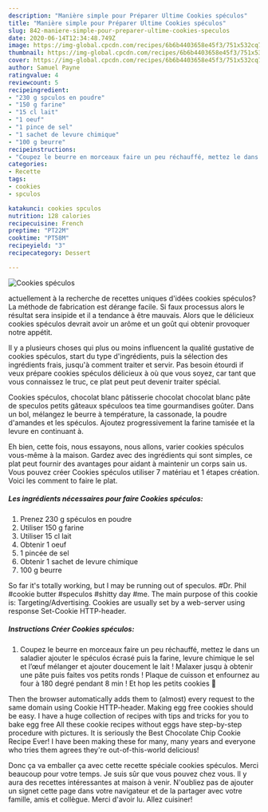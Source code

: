 ```yaml
---
description: "Manière simple pour Préparer Ultime Cookies spéculos"
title: "Manière simple pour Préparer Ultime Cookies spéculos"
slug: 842-maniere-simple-pour-preparer-ultime-cookies-speculos
date: 2020-06-14T12:34:48.749Z
image: https://img-global.cpcdn.com/recipes/6b6b4403658e45f3/751x532cq70/cookies-speculos-photo-principale-de-la-recette.jpg
thumbnail: https://img-global.cpcdn.com/recipes/6b6b4403658e45f3/751x532cq70/cookies-speculos-photo-principale-de-la-recette.jpg
cover: https://img-global.cpcdn.com/recipes/6b6b4403658e45f3/751x532cq70/cookies-speculos-photo-principale-de-la-recette.jpg
author: Samuel Payne
ratingvalue: 4
reviewcount: 5
recipeingredient:
- "230 g spculos en poudre"
- "150 g farine"
- "15 cl lait"
- "1 oeuf"
- "1 pince de sel"
- "1 sachet de levure chimique"
- "100 g beurre"
recipeinstructions:
- "Coupez le beurre en morceaux faire un peu réchauffé, mettez le dans un saladier ajouter le spéculos écrasé puis la farine, levure chimique le sel et l’œuf mélanger et ajouter doucement le lait ! Malaxer jusqu à obtenir une pâte puis faites vos petits ronds ! Plaque de cuisson et enfournez au four à 180 degré pendant 8 min ! Et hop les petits cookies 🍪"
categories:
- Recette
tags:
- cookies
- spculos

katakunci: cookies spculos 
nutrition: 128 calories
recipecuisine: French
preptime: "PT22M"
cooktime: "PT58M"
recipeyield: "3"
recipecategory: Dessert

---
```



![Cookies spéculos](https://img-global.cpcdn.com/recipes/6b6b4403658e45f3/751x532cq70/cookies-speculos-photo-principale-de-la-recette.jpg)

actuellement à la recherche de recettes uniques d'idées cookies spéculos? La méthode de fabrication est dérange facile. Si faux processus alors le résultat sera insipide et il a tendance à être mauvais. Alors que le délicieux cookies spéculos devrait avoir un arôme et un goût qui obtenir provoquer notre appétit.

Il y a plusieurs choses qui plus ou moins influencent la qualité gustative de cookies spéculos, start du type d'ingrédients, puis la sélection des ingrédients frais, jusqu'à comment traiter et servir. Pas besoin étourdi if veux prépare cookies spéculos délicieux à où que vous soyez, car tant que vous connaissez le truc, ce plat peut peut devenir traiter spécial.

Cookies spéculos, chocolat blanc pâtisserie chocolat chocolat blanc pâte de speculos petits gâteaux spéculoos tea time gourmandises goûter. Dans un bol, mélangez le beurre à température, la cassonade, la poudre d&#39;amandes et les spéculos. Ajoutez progressivement la farine tamisée et la levure en continuant à.


Eh bien, cette fois, nous essayons, nous allons, varier cookies spéculos vous-même à la maison. Gardez avec des ingrédients qui sont simples, ce plat peut fournir des avantages pour aidant à maintenir un corps sain us. Vous pouvez créer Cookies spéculos utiliser 7 matériau et 1 étapes création. Voici les comment to faire le plat.

<!--inarticleads1-->

##### Les ingrédients nécessaires pour faire Cookies spéculos:

1. Prenez 230 g spéculos en poudre
1. Utiliser 150 g farine
1. Utiliser 15 cl lait
1. Obtenir 1 oeuf
1.  1 pincée de sel
1. Obtenir 1 sachet de levure chimique
1.  100 g beurre


So far it&#39;s totally working, but I may be running out of speculos. #Dr. Phil #cookie butter #speculos #shitty day #me. The main purpose of this cookie is: Targeting/Advertising. Cookies are usually set by a web-server using response Set-Cookie HTTP-header. 

<!--inarticleads2-->

##### Instructions Créer Cookies spéculos:

1. Coupez le beurre en morceaux faire un peu réchauffé, mettez le dans un saladier ajouter le spéculos écrasé puis la farine, levure chimique le sel et l’œuf mélanger et ajouter doucement le lait ! Malaxer jusqu à obtenir une pâte puis faites vos petits ronds ! Plaque de cuisson et enfournez au four à 180 degré pendant 8 min ! Et hop les petits cookies 🍪


Then the browser automatically adds them to (almost) every request to the same domain using Cookie HTTP-header. Making egg free cookies should be easy. I have a huge collection of recipes with tips and tricks for you to bake egg free All these cookie recipes without eggs have step-by-step procedure with pictures. It is seriously the Best Chocolate Chip Cookie Recipe Ever! I have been making these for many, many years and everyone who tries them agrees they&#39;re out-of-this-world delicious! 


Donc ça va emballer ça avec cette recette spéciale cookies spéculos. Merci beaucoup pour votre temps. Je suis sûr que vous pouvez chez vous. Il y aura des recettes  intéressantes at maison à venir. N'oubliez pas de ajouter un signet cette page dans votre navigateur et de la partager avec votre famille, amis et collègue. Merci d'avoir lu. Allez cuisiner!
